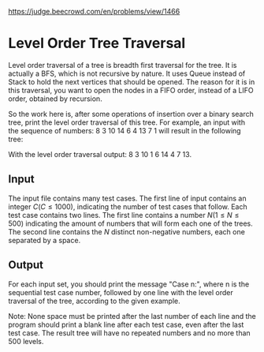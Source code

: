 https://judge.beecrowd.com/en/problems/view/1466

# Level Order Tree Traversal

Level order traversal of a tree is breadth first traversal for the tree. It is
actually a BFS, which is not recursive by nature. It uses Queue instead of Stack
to hold the next vertices that should be opened. The reason for it is in this
traversal, you want to open the nodes in a FIFO order, instead of a LIFO order,
obtained by recursion.

So the work here is, after some operations of insertion over a binary search
tree, print the level order traversal of this tree. For example, an input with
the sequence of numbers: 8 3 10 14 6 4 13 7 1 will result in the following tree:

With the level order traversal output: 8 3 10 1 6 14 4 7 13.

## Input

The input file contains many test cases. The first line of input contains an
integer $C (C \leq 1000)$, indicating the number of test cases that follow. Each
test case contains two lines. The first line contains a number $N (1 \leq N \leq
500)$ indicating the amount of numbers that will form each one of the trees. The
second line contains the $N$ distinct non-negative numbers, each one separated
by a space.

## Output

For each input set, you should print the message "Case n:", where n is the
sequential test case number, followed by one line with the level order traversal
of the tree, according to the given example.

Note: None space must be printed after the last number of each line and the
program should print a blank line after each test case, even after the last test
case. The result tree will have no repeated numbers and no more than 500 levels.
